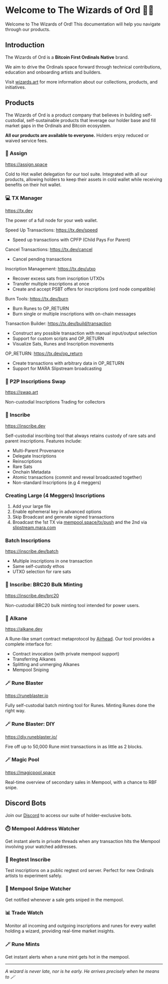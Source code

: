 # Welcome to The Wizards of Ord 🧙‍♂️

Welcome to The Wizards of Ord! This documentation will help you navigate through our products.

## Introduction

The Wizards of Ord is a **Bitcoin First Ordinals Native** brand.

We aim to drive the Ordinals space forward through technical contributions, education and onboarding artists and builders.

Visit [wizards.art](https://wizards.art/) for more information about our collections, products, and initiatives.

## Products

The Wizards of Ord is a product company that believes in building self-custodial, self-sustainable products that leverage our holder base and fill market gaps in the Ordinals and Bitcoin ecosystem.

**All our products are available to everyone.** Holders enjoy reduced or waived service fees.

### 🔐 Assign
https://assign.space

Cold to Hot wallet delegation for our tool suite. Integrated with all our products, allowing holders to keep their assets in cold wallet while receiving benefits on their hot wallet.

### 💻 TX Manager
https://tx.dev

The power of a full node for your web wallet.

Speed Up Transactions:
https://tx.dev/speed
- Speed up transactions with CPFP (Child Pays For Parent)

Cancel Transactions:
https://tx.dev/cancel
- Cancel pending transactions

Inscription Management:
https://tx.dev/utxo
- Recover excess sats from inscription UTXOs
- Transfer multiple inscriptions at once
- Create and accept PSBT offers for inscriptions (ord node compatible)

Burn Tools:
https://tx.dev/burn
- Burn Runes to OP_RETURN
- Burn single or multiple inscriptions with on-chain messages

Transaction Builder:
https://tx.dev/build/transaction
- Construct any possible transaction with manual input/output selection
- Support for custom scripts and OP_RETURN
- Visualize Sats, Runes and Inscription movements

OP_RETURN:
https://tx.dev/op_return
- Create transactions with arbitrary data in OP_RETURN
- Support for MARA Slipstream broadcasting

### 🤝 P2P Inscriptions Swap
https://swap.art

Non-custodial Inscriptions Trading for collectors

### 🎨 Inscribe
https://inscribe.dev

Self-custodial inscribing tool that always retains custody of rare sats and parent inscriptions. Features include:
- Multi-Parent Provenance
- Delegate Inscriptions
- Reinscriptions
- Rare Sats
- Onchain Metadata
- Atomic transactions (commit and reveal broadcasted together)
- Non-standard Inscriptions (e.g 4 meggers)

### Creating Large (4 Meggers) Inscriptions
1. Add your large file
2. Enable ephemeral key in advanced options
3. Skip Broadcast and generate signed transactions
4. Broadcast the 1st TX via [mempool.space/tx/push](https://mempool.space/tx/push) and the 2nd via [slipstream.mara.com](https://slipstream.mara.com)

### Batch Inscriptions
https://inscribe.dev/batch

- Multiple inscriptions in one transaction
- Same self-custody ethos
- UTXO selection for rare sats

### 🎨 Inscribe: BRC20 Bulk Minting
https://inscribe.dev/brc20

Non-custodial BRC20 bulk minting tool intended for power users.

### 🔮 Alkane
https://alkane.dev

A Rune-like smart contract metaprotocol by [Airhead](https://x.com/AirheadFun). Our tool provides a complete interface for:
- Contract invocation (with private mempool support)
- Transferring Alkanes
- Splitting and unmerging Alkanes
- Mempool Sniping

### 🪄 Rune Blaster
https://runeblaster.io

Fully self-custodial batch minting tool for Runes. Minting Runes done the right way.

### 🪄 Rune Blaster: DIY
https://diy.runeblaster.io/

Fire off up to 50,000 Rune mint transactions in as little as 2 blocks.

### 🪄 Magic Pool
https://magicpool.space

Real-time overview of secondary sales in Mempool, with a chance to RBF snipe.

## Discord Bots

Join our [Discord](https://discord.gg/wizardsoford) to access our suite of holder-exclusive bots.

### ⏱️ Mempool Address Watcher
Get instant alerts in private threads when any transaction hits the Mempool involving your watched addresses.

### 🧪 Regtest Inscribe
Test inscriptions on a public regtest ord server. Perfect for new Ordinals artists to experiment safely.

### 🎯 Mempool Snipe Watcher
Get notified whenever a sale gets sniped in the mempool.

### 📊 Trade Watch
Monitor all incoming and outgoing inscriptions and runes for every wallet holding a wizard, providing real-time market insights.

### 🪄 Rune Mints
Get instant alerts when a rune mint gets hot in the mempool.

---

*A wizard is never late, nor is he early. He arrives precisely when he means to 🪄* 
